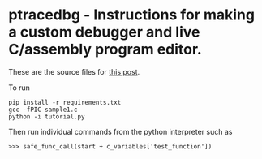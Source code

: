 # ptracedbg - Instructions for making a custom debugger and live C/assembly program editor.

These are the source files for [this post](https://blog.asrpo.com/making_a_low_level_debugger).

To run

    pip install -r requirements.txt
    gcc -fPIC sample1.c
    python -i tutorial.py

Then run individual commands from the python interpreter such as

    >>> safe_func_call(start + c_variables['test_function'])
